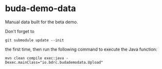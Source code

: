 # buda-demo-data

Manual data built for the beta demo.

Don't forget to

```
git submodule update --init
```

the first time, then run the following command to execute the Java function:

```
mvn clean compile exec:java -Dexec.mainClass="io.bdrc.budademodata.Upload"
```
